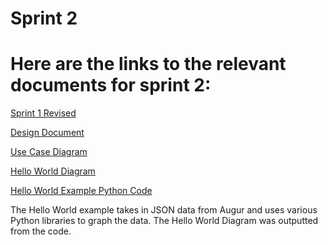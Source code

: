 # Sprint 2

# Here are the links to the relevant documents for sprint 2:

[Sprint 1 Revised](https://github.com/RyanBHuynh/CS-4320-Semester-Project/blob/sprint2/sprint1.md)

[Design Document](https://docs.google.com/document/d/1odypIgyCCF-ZZHVI5jvof50nNXBzfTE94_u8RUlrV1Y/edit)

[Use Case Diagram](https://drive.google.com/file/d/1Myr76dZd5u5aKt8Ee1vBOxC0_yNafGdG/view?usp=sharing)

[Hello World Diagram](https://raw.githubusercontent.com/RyanBHuynh/CS-4320-Semester-Project/sprint2/HelloWorldDiagram.png)

[Hello World Example Python Code](https://github.com/RyanBHuynh/CS-4320-Semester-Project/blob/sprint2/Longhorns%20Hello%20World%20Prototype.py)

The Hello World example takes in JSON data from Augur and uses various Python libraries to graph the data. 
The Hello World Diagram was outputted from the code.